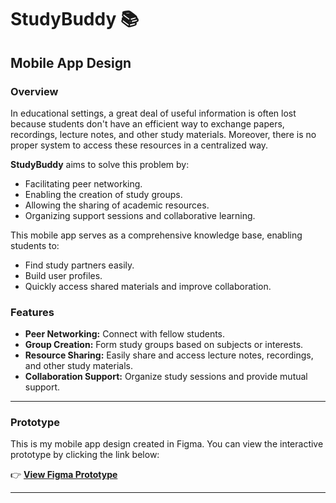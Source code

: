 # StudyBuddy 📚
## Mobile App Design

### Overview
In educational settings, a great deal of useful information is often lost because students don't have an efficient way to exchange papers, recordings, lecture notes, and other study materials. Moreover, there is no proper system to access these resources in a centralized way.

**StudyBuddy** aims to solve this problem by:
- Facilitating peer networking.
- Enabling the creation of study groups.
- Allowing the sharing of academic resources.
- Organizing support sessions and collaborative learning.

This mobile app serves as a comprehensive knowledge base, enabling students to:
- Find study partners easily.
- Build user profiles.
- Quickly access shared materials and improve collaboration.

### Features
- **Peer Networking:** Connect with fellow students.
- **Group Creation:** Form study groups based on subjects or interests.
- **Resource Sharing:** Easily share and access lecture notes, recordings, and other study materials.
- **Collaboration Support:** Organize study sessions and provide mutual support.

---

### Prototype
This is my mobile app design created in Figma. You can view the interactive prototype by clicking the link below:

👉 [**View Figma Prototype**](https://www.figma.com/proto/P61hbEt8747HbjS9uxCaMx/MAD_PROJECT?node-id=0-1&t=Vk20ZVdrmd4t2rDo-1)

---

